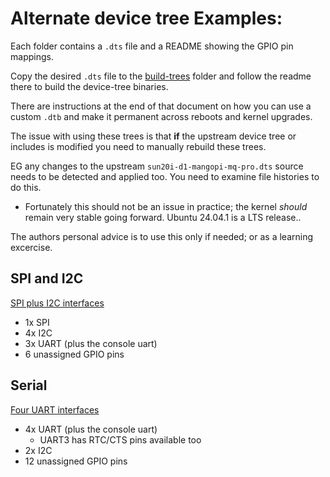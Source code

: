 # Alternate device tree Examples:
Each folder contains a `.dts` file and a README showing the GPIO pin mappings.

Copy the desired `.dts` file to the [build-trees](../build-trees) folder and follow the readme there to build the device-tree binaries.

There are instructions at the end of that document on how you can use a custom `.dtb` and make it permanent across reboots and kernel upgrades.

The issue with using these trees is that **if** the upstream device tree or includes is modified you need to manually rebuild these trees.

EG any changes to the upstream `sun20i-d1-mangopi-mq-pro.dts` source needs to be detected and applied too. You need to examine file histories to do this.
- Fortunately this should not be an issue in practice; the kernel *should* remain very stable going forward. Ubuntu 24.04.1 is a LTS release..

The authors personal advice is to use this only if needed; or as a learning excercise.

## SPI and I2C
[SPI plus I2C interfaces](./spi-i2c)
* 1x SPI
* 4x I2C
* 3x UART (plus the console uart)
* 6 unassigned GPIO pins

## Serial
[Four UART interfaces](./serial)
* 4x UART (plus the console uart)
  * UART3 has RTC/CTS pins available too
* 2x I2C
* 12 unassigned GPIO pins
